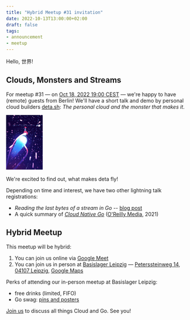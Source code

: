 ```yaml
---
title: "Hybrid Meetup #31 invitation"
date: 2022-10-13T13:00:00+02:00
draft: false
tags:
- announcement
- meetup
---
```


Hello, 世界!

## Clouds, Monsters and Streams

For meetup #31
&mdash; on [Oct 18, 2022 19:00 CEST](https://www.meetup.com/leipzig-golang/events/282941951/) &mdash; we're happy to have (remote) guests
from Berlin! We'll have a short talk and demo by personal cloud builders
[deta.sh](https://www.deta.sh/): *The personal cloud and the monster that makes
it*.

[![](/images/flying-20.gif)](https://www.deta.sh/)

We're excited to find out, what makes deta fly!

Depending on time and interest, we have two other lightning talk registrations:

* *Reading the last bytes of a stream in Go* -- [blog post](https://www.klingt.net/articles/reading-the-last-bytes-of-a-stream-in-go.html)
* A quick summary of *[Cloud Native Go](https://learning.oreilly.com/library/view/cloud-native-go/9781492076322/)* ([O'Reilly Media](https://www.oreilly.com/pub/cpc/323592), 2021)


## Hybrid Meetup

This meetup will be hybrid:

1. You can join us online via [Google Meet](https://meet.google.com/vxs-hhus-aoe)
2. You can join us in person at [Basislager Leipzig](https://www.basislager.co/) &mdash; [Peterssteinweg 14, 04107 Leipzig](https://www.openstreetmap.org/node/3504864558), [Google Maps](https://g.page/basislager-leipzig?share)

Perks of attending our in-person meetup at Basislager Leipzig:

* free drinks (limited, FIFO)
* Go swag: [pins and posters](https://go.dev/blog/10years)


[Join us](https://www.meetup.com/leipzig-golang/events/282941951/) to discuss all things Cloud and Go. See you!


<!--

TODO: outreach.

* [ ] slack

-->
